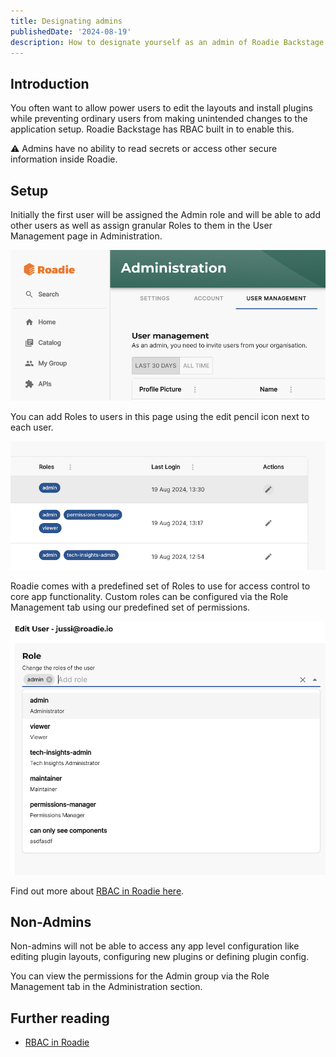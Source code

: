 ```yaml
---
title: Designating admins
publishedDate: '2024-08-19'
description: How to designate yourself as an admin of Roadie Backstage.
---
```


## Introduction

You often want to allow power users to edit the layouts and install plugins while preventing
ordinary users from making unintended changes to the application setup. Roadie Backstage has RBAC built in to enable this.

⚠️  Admins have no ability to read secrets or access other secure information inside Roadie.

## Setup

Initially the first user will be assigned the Admin role and will be able to add other users as well as assign granular Roles to them in the User Management page in Administration.

![User management screen](./user-management.png)

You can add Roles to users in this page using the edit pencil icon next to each user.

![Editing roles for a user](./edit-user-roles.png)

Roadie comes with a predefined set of Roles to use for access control to core app functionality. Custom roles can be configured via the Role Management tab using our predefined set of permissions. 

![Adding roles to a user](./add-roles.png)

Find out more about [RBAC in Roadie here](/docs/details/permissions/).

## Non-Admins

Non-admins will not be able to access any app level configuration like editing plugin layouts, configuring new plugins or defining plugin config. 

You can view the permissions for the Admin group via the Role Management tab in the Administration section. 

## Further reading
- [RBAC in Roadie](/docs/details/permissions/)
